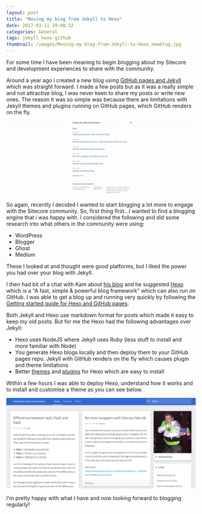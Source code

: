 ```yaml
---
layout: post
title: "Moving my blog from Jekyll to Hexo"
date: 2017-03-11 19:08:32
categories: General
tags: jekyll hexo github
thumbnail: /images/Moving-my-blog-from-Jekyll-to-Hexo_newblog.jpg
---
```


For some time I have been meaning to begin blogging about my Sitecore and development experiences to share with the community. 

Around a year ago i created a new blog using [GitHub pages and Jekyll](https://jekyllrb.com/docs/github-pages/) which was straight forward. I made a few posts but as it was a really simple and not attractive blog, I was never keen to share my posts or write new ones. The reason it was so simple was because there are limitations with Jekyll themes and plugins running on GitHub pages, which GitHub renders on the fly.

<!-- more -->

![My old Hexo blog](/images/Moving-my-blog-from-Jekyll-to-Hexo_oldblog.jpg)

So again, recently I decided I wanted to start blogging a lot more to engage with the Sitecore community. So, first thing first...I wanted to find a blogging engine that i was happy with. I considered the following and did some research into what others in the community were using:

* WordPress
* Blogger
* Ghost
* Medium

These I looked at and thought were good platforms, but I liked the power you had over your blog with Jekyll.

I then had bit of a chat with Kam about [his blog](https://kamsar.net/) and he suggested [Hexo](https://hexo.io/) which is a "A fast, simple & powerful blog framework" which can also run on GitHub. I was able to get a blog up and running very quickly by following the [Getting started guide for Hexo and GitHub pages](https://gist.github.com/btfak/18938572f5df000ebe06fbd1872e4e39).

Both Jekyll and Hexo use markdown format for posts which made it easy to keep my old posts. But for me the Hexo had the following advantages over Jekyll:

* Hexo uses NodeJS where Jekyll uses Ruby (less stuff to install and more familiar with Node)
* You generate Hexo blogs locally and then deploy them to your GitHub pages repo. Jekyll with GitHub renders on the fly which causes plugin and theme limitations
* Better [themes](https://hexo.io/plugins/) and [plugins](https://hexo.io/plugins/) for Hexo which are easy to install

Within a few hours I was able to deploy Hexo, understand how it works and to install and customise a theme as you can see below.

![My new Hexo blog and theme](/images/Moving-my-blog-from-Jekyll-to-Hexo_newblog.jpg)

I'm pretty happy with what I have and now looking forward to blogging regularly!
